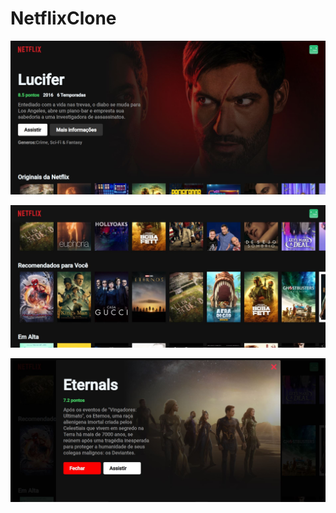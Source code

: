 # NetflixClone
![netFlixClone](./src/images/netflix.JPG)


















![netFlixClone](./src/images/netflix2.JPG)





















![netFlixClone](./src/images/netflix3.JPG)
